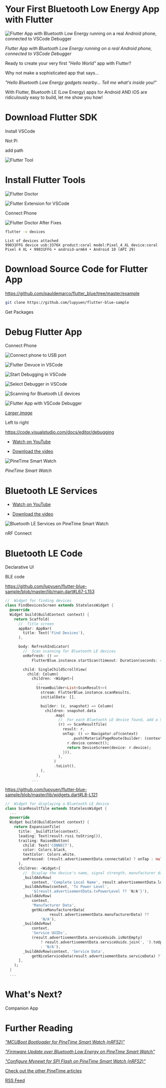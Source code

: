 # Your First Bluetooth Low Energy App with Flutter

![Flutter App with Bluetooth Low Energy running on a real Android phone, connected to VSCode Debugger](https://lupyuen.github.io/images/flutter-title.png)

_Flutter App with Bluetooth Low Energy running on a real Android phone, connected to VSCode Debugger_

Ready to create your very first _"Hello World"_ app with Flutter?

Why not make a sophisticated app that says...

_"Hello Bluetooth Low Energy gadgets nearby... Tell me what's inside you!"_

With Flutter, Bluetooth LE (Low Energy) apps for Android AND iOS are ridiculously easy to build, let me show you how!

# Download Flutter SDK

Install VSCode

Not Pi

add path

![Flutter Tool](https://lupyuen.github.io/images/flutter-doctor1.png)

# Install Flutter Tools

![Flutter Doctor](https://lupyuen.github.io/images/flutter-doctor2.png)

![Flutter Extension for VSCode](https://lupyuen.github.io/images/flutter-vscode.png)

Connect Phone

![Flutter Doctor After Fixes](https://lupyuen.github.io/images/flutter-doctor3.png)

```bash
flutter -v devices
```

```
List of devices attached
99031FFG device usb:3376X product:coral model:Pixel_4_XL device:coral
Pixel 4 XL • 99031FFG • android-arm64 • Android 10 (API 29)
```

# Download Source Code for Flutter App

https://github.com/pauldemarco/flutter_blue/tree/master/example

```bash
git clone https://github.com/lupyuen/flutter-blue-sample
```

Get Packages


# Debug Flutter App

Connect Phone

![Connect phone to USB port](https://lupyuen.github.io/images/flutter-usb.jpg)

![Flutter Devuce in VSCode](https://lupyuen.github.io/images/flutter-device.png)

![Start Debugging in VSCode](https://lupyuen.github.io/images/flutter-debug1.png)

![Select Debugger in VSCode](https://lupyuen.github.io/images/flutter-debug2.png)

![Scanning for Bluetooth LE devices](https://lupyuen.github.io/images/flutter-scan.png)

![Flutter App with VSCode Debugger](https://lupyuen.github.io/images/flutter-debug.png)

[_Larger image_](https://lupyuen.github.io/images/flutter-debug.png)

Left to right

https://code.visualstudio.com/docs/editor/debugging

- [Watch on YouTube](https://youtu.be/QSrg9DgLwjk)

- [Download the video](https://github.com/lupyuen/pinetime-rust-mynewt/releases/download/v4.2.1/flutter-debug.mov)

![PineTime Smart Watch](https://lupyuen.github.io/images/micropython-title.jpg)

_PineTime Smart Watch_

# Bluetooth LE Services

- [Watch on YouTube](https://youtu.be/pt-BYs_7qOE)

- [Download the video](https://github.com/lupyuen/pinetime-rust-mynewt/releases/download/v4.2.1/flutter-pinetime-rotated.mp4)

![Bluetooth LE Services on PineTime Smart Watch](https://lupyuen.github.io/images/flutter-services.png)

nRF Connect

# Bluetooth LE Code

Declarative UI

BLE code

https://github.com/lupyuen/flutter-blue-sample/blob/master/lib/main.dart#L67-L153

```dart
//  Widget for finding devices
class FindDevicesScreen extends StatelessWidget {
  @override
  Widget build(BuildContext context) {
    return Scaffold(
      //  Title screen
      appBar: AppBar(
        title: Text('Find Devices'),
      ),

      body: RefreshIndicator(
        //  Scan scanning for Bluetooth LE devices
        onRefresh: () =>
            FlutterBlue.instance.startScan(timeout: Duration(seconds: 4)),

        child: SingleChildScrollView(
          child: Column(
            children: <Widget>[
              ...
              StreamBuilder<List<ScanResult>>(
                stream: FlutterBlue.instance.scanResults,
                initialData: [],

                builder: (c, snapshot) => Column(
                  children: snapshot.data
                      .map(
                        //  For each Bluetooth LE device found, add a ScanResultTile widget
                        (r) => ScanResultTile(
                          result: r,
                          onTap: () => Navigator.of(context)
                              .push(MaterialPageRoute(builder: (context) {
                            r.device.connect();
                            return DeviceScreen(device: r.device);
                          })),
                        ),
                      )
                      .toList(),
                ),
              ),
            ...
```

https://github.com/lupyuen/flutter-blue-sample/blob/master/lib/widgets.dart#L8-L121

```dart
//  Widget for displaying a Bluetooth LE device
class ScanResultTile extends StatelessWidget {
  ...
  @override
  Widget build(BuildContext context) {
    return ExpansionTile(
      title: _buildTitle(context),
      leading: Text(result.rssi.toString()),
      trailing: RaisedButton(
        child: Text('CONNECT'),
        color: Colors.black,
        textColor: Colors.white,
        onPressed: (result.advertisementData.connectable) ? onTap : null,
      ),
      children: <Widget>[
        //  Display the device's name, signal strength, manufacturer data, service UUIDs and service data
        _buildAdvRow(
            context, 'Complete Local Name', result.advertisementData.localName),
        _buildAdvRow(context, 'Tx Power Level',
            '${result.advertisementData.txPowerLevel ?? 'N/A'}'),
        _buildAdvRow(
            context,
            'Manufacturer Data',
            getNiceManufacturerData(
                    result.advertisementData.manufacturerData) ??
                'N/A'),
        _buildAdvRow(
            context,
            'Service UUIDs',
            (result.advertisementData.serviceUuids.isNotEmpty)
                ? result.advertisementData.serviceUuids.join(', ').toUpperCase()
                : 'N/A'),
        _buildAdvRow(context, 'Service Data',
            getNiceServiceData(result.advertisementData.serviceData) ?? 'N/A'),
      ],
    );
  }
  ...
```

# What's Next?

Companion App

# Further Reading

_["MCUBoot Bootloader for PineTime Smart Watch (nRF52)"](https://lupyuen.github.io/pinetime-rust-mynewt/articles/mcuboot)_

_["Firmware Update over Bluetooth Low Energy on PineTime Smart Watch"](https://lupyuen.github.io/pinetime-rust-mynewt/articles/dfu)_

_["Configure Mynewt for SPI Flash on PineTime Smart Watch (nRF52)"](https://lupyuen.github.io/pinetime-rust-mynewt/articles/spiflash)_

[Check out the other PineTime articles](https://github.com/lupyuen/pinetime-rust-mynewt/blob/master/README.md)

[RSS Feed](https://lupyuen.github.io/rss.xml)
